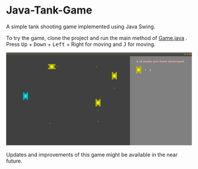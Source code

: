 # Java-Tank-Game
A simple tank shooting game implemented using Java Swing. 

To try the game, clone the project and run the main method of [Game.java](https://github.com/catherineruoxiwu/Java-Tank-Game/blob/main/src/com/catwrx/tankgame/Game.java)
. Press <kbd>Up</kbd> + <kbd>Down</kbd> + <kbd>Left</kbd> + <kdb>Right</kbd> for moving and <kbd>J</kbd> for moving.

![Screenshot of the game](res/screenshot.png)

Updates and improvements of this game might be available in the near future.